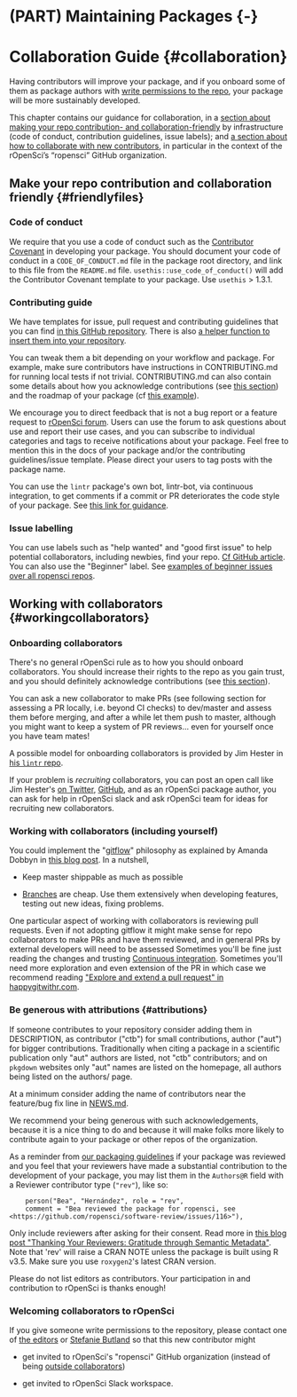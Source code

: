 #  (PART) Maintaining Packages {-}

# Collaboration Guide {#collaboration}

<div class="summaryblock">
<p>Having contributors will improve your package, and if you onboard some of them as package authors with <a href="https://help.github.com/articles/repository-permission-levels-for-an-organization/">write permissions to the repo</a>, your package will be more sustainably developed.</p>
<p>This chapter contains our guidance for collaboration, in a <a href="#friendlyfiles">section about making your repo contribution- and collaboration-friendly</a> by infrastructure (code of conduct, contribution guidelines, issue labels); and <a href="#workingcollaborators">a section about how to collaborate with new contributors</a>, in particular in the context of the rOpenSci’s “ropensci” GitHub organization.</p>
</div>

## Make your repo contribution and collaboration friendly {#friendlyfiles}

### Code of conduct

We require that you use a code of conduct such as the [Contributor Covenant](https://contributor-covenant.org/) in developing your package.  You should document your code of conduct in a `CODE_OF_CONDUCT.md` file in the package root directory, and link to this file from the `README.md` file.  `usethis::use_code_of_conduct()` will add the Contributor Covenant template to your package. Use `usethis` > 1.3.1.

### Contributing guide

We have templates for issue, pull request and contributing guidelines that you can find [in this GitHub repository](https://github.com/ropensci/dotgithubfiles/). There is also [a helper function to insert them into your repository](https://docs.ropensci.org/rodev/reference/use_ro_github.html).

You can tweak them a bit depending on your workflow and package. For example, make sure contributors have instructions in CONTRIBUTING.md for running local tests if not trivial. CONTRIBUTING.md can also contain some details about how you acknowledge contributions (see [this section](#attributions)) and the roadmap of your package (cf [this example](https://github.com/ecohealthalliance/fasterize/blob/master/CONTRIBUTING.md)).

We encourage you to direct feedback that is not a bug report or a feature request to [rOpenSci forum](https://discuss.ropensci.org/). Users can use the forum to ask questions about use and report their use cases, and you can subscribe to individual categories and tags to receive notifications about your package.  Feel free to mention this in the docs of your package and/or the contributing guidelines/issue template.  Please direct your users to tag posts with the package name.

You can use the `lintr` package's own bot, lintr-bot, via continuous integration, to get comments if a commit or PR deteriorates the code style of your package. See [this link for guidance](https://github.com/jimhester/lintr#continuous-integration).

### Issue labelling

You can use labels such as "help wanted" and "good first issue" to help potential collaborators, including newbies, find your repo. [Cf GitHub article](https://help.github.com/articles/helping-new-contributors-find-your-project-with-labels/). You can also use the "Beginner" label. See [examples of beginner issues over all ropensci repos](https://github.com/search?q=user%3Aropensci+user%3Aropenscilabs+label%3ABeginner+state%3Aopen&type=Issues).

## Working with collaborators {#workingcollaborators}

### Onboarding collaborators

There's no general rOpenSci rule as to how you should onboard collaborators. You should increase their rights to the repo as you gain trust, and you should definitely acknowledge contributions (see [this section](#attributions)).

You can ask a new collaborator to make PRs (see following section for assessing a PR locally, i.e. beyond CI checks) to dev/master and assess them before merging, and after a while let them push to master, although you might want to keep a system of PR reviews... even for yourself once you have team mates!

A possible model for onboarding collaborators is provided by Jim Hester in [his `lintr` repo](https://github.com/jimhester/lintr/issues/318). 

If your problem is _recruiting_ collaborators, you can post an open call like Jim Hester's [on Twitter](https://twitter.com/jimhester_/status/997109466674819074), [GitHub]((https://github.com/jimhester/lintr/issues/318)), and as an rOpenSci package author, you can ask for help in rOpenSci slack and ask rOpenSci team for ideas for recruiting new collaborators.

### Working with collaborators (including yourself)

You could implement the "[gitflow](https://www.atlassian.com/git/tutorials/comparing-workflows/gitflow-workflow)" philosophy as explained by Amanda Dobbyn in [this blog post](https://ropensci.org/blog/2018/04/20/monkeydo/#gitflow). In a nutshell,

* Keep master shippable as much as possible

* [Branches](https://happygitwithr.com/git-branches.html) are cheap. Use them extensively when developing features, testing out new ideas, fixing problems.

One particular aspect of working with collaborators is reviewing pull requests. Even if not adopting gitflow it might make sense for repo collaborators to make PRs and have them reviewed, and in general PRs by external developers will need to be assessed Sometimes you'll be fine just reading the changes and trusting [Continuous integration](#ci). Sometimes you'll need more exploration and even extension of the PR in which case we recommend reading ["Explore and extend a pull request" in happygitwithr.com](https://happygitwithr.com/pr-extend.html).

### Be generous with attributions {#attributions}

If someone contributes to your repository consider adding them in DESCRIPTION, as contributor ("ctb") for small contributions, author ("aut") for bigger contributions. Traditionally when citing a package in a scientific publication only "aut" authors are listed, not "ctb" contributors; and on `pkgdown` websites only "aut" names are listed on the homepage, all authors being listed on the authors/ page. 

At a minimum consider adding the name of contributors near the feature/bug fix line in [NEWS.md](#news). 

We recommend your being generous with such acknowledgements, because it is a nice thing to do and because it will make folks more likely to contribute again to your package or other repos of the organization.

As a reminder from [our packaging guidelines](#building) if your package was reviewed and you feel that your reviewers have made a substantial contribution to the development of your package, you may list them in the `Authors@R` field with a Reviewer contributor type (`"rev"`), like so:

```
    person("Bea", "Hernández", role = "rev",
    comment = "Bea reviewed the package for ropensci, see <https://github.com/ropensci/software-review/issues/116>"),
```
Only include reviewers after asking for their consent. Read more in [this blog post "Thanking Your Reviewers: Gratitude through Semantic Metadata"](https://ropensci.org/blog/2018/03/16/thanking-reviewers-in-metadata/). Note that 'rev' will raise a CRAN NOTE unless the package is built using R v3.5. Make sure you use `roxygen2`'s latest CRAN version.

Please do not list editors as contributors. Your participation in and contribution to rOpenSci is thanks enough!

### Welcoming collaborators to rOpenSci

If you give someone write permissions to the repository, please contact one of [the editors](#associateditors) or [Stefanie Butland](https://github.com/stefaniebutland) so that this new contributor might

* get invited to rOpenSci's "ropensci" GitHub organization (instead of being [outside collaborators](https://help.github.com/articles/repository-permission-levels-for-an-organization/#outside-collaborators))

* get invited to rOpenSci Slack workspace.
